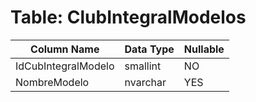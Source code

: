 # Table: ClubIntegralModelos

| Column Name | Data Type | Nullable |
|-------------|-----------|----------|
| IdCubIntegralModelo | smallint | NO |
| NombreModelo | nvarchar | YES |
